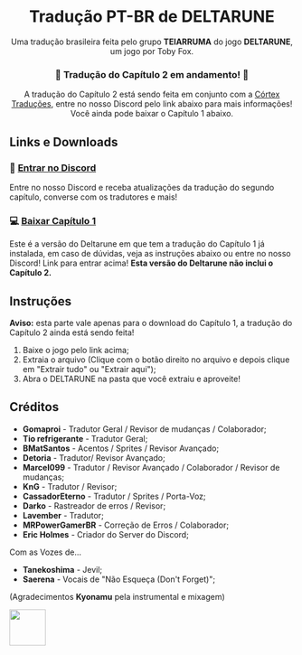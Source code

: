 <div align="center">
  <h1>Tradução PT-BR de DELTARUNE</h1>
  <p>Uma tradução brasileira feita pelo grupo <b>TEIARRUMA</b> do jogo <b>DELTARUNE</b>, um jogo por Toby Fox. <br>
  <h3> 🚧 <b>Tradução do Capítulo 2 em andamento!</b> 🚧</h3>
  <p>A tradução do Capítulo 2 está sendo feita em conjunto com a <a href="https://twitter.com/CortexTraducao" target="_blank">Córtex Traduções</a>, entre no nosso Discord pelo link abaixo para mais informações! Você ainda pode baixar o Capítulo 1 abaixo.</p>
</div>

## Links e Downloads
### 🔗 [Entrar no Discord](https://discord.gg/UQUMkrb46c)
Entre no nosso Discord e receba atualizações da tradução do segundo capítulo, converse com os tradutores e mais!

### 💻 [Baixar Capítulo 1](https://github.com/gomaproi/deltarune-traducao/releases/download/Capitulo1-ComJogo/DELTARUNE-PTBR.zip)
Este é a versão do Deltarune em que tem a tradução do Capítulo 1 já instalada, em caso de dúvidas, veja as instruções abaixo ou entre no nosso Discord! Link para entrar acima! **Esta versão do Deltarune não inclui o Capítulo 2.**

## Instruções
**Aviso:** esta parte vale apenas para o download do Capítulo 1, a tradução do Capítulo 2 ainda está sendo feita!

1. Baixe o jogo pelo link acima;
2. Extraia o arquivo (Clique com o botão direito no arquivo e depois clique em "Extrair tudo" ou "Extrair aqui");
3. Abra o DELTARUNE na pasta que você extraiu e aproveite!

## Créditos

- **Gomaproi** - Tradutor Geral / Revisor de mudanças / Colaborador;
- **Tio refrigerante** - Tradutor Geral;
- **BMatSantos** - Acentos / Sprites / Revisor Avançado;
- **Detoria** - Tradutor/ Revisor Avançado;
- **Marcel099** - Tradutor / Revisor Avançado / Colaborador / Revisor de mudanças;
- **KnG** - Tradutor / Revisor;
- **CassadorEterno** - Tradutor / Sprites / Porta-Voz;
- **Darko** - Rastreador de erros / Revisor;
- **Lavember** - Tradutor;
- **MRPowerGamerBR** - Correção de Erros / Colaborador;
- **Eric Holmes** - Criador do Server do Discord;

Com as Vozes de...

- **Tanekoshima** - Jevil;
- **Saerena** - Vocais de "Não Esqueça (Don't Forget)";

(Agradecimentos **Kyonamu** pela instrumental e mixagem)

<img width="64" height="64" src="https://user-images.githubusercontent.com/28575885/134047058-652bd587-e9af-4e84-b0cd-e99c2b4ecad7.png">
